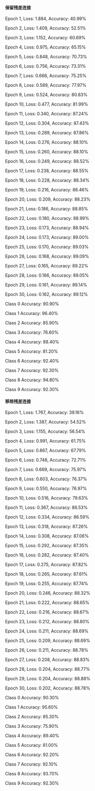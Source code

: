 #### 保留残差连接

Epoch 1, Loss: 1.884, Accuracy: 40.99%

Epoch 2, Loss: 1.409, Accuracy: 52.51%

Epoch 3, Loss: 1.152, Accuracy: 60.69%

Epoch 4, Loss: 0.975, Accuracy: 65.15%

Epoch 5, Loss: 0.848, Accuracy: 70.73%

Epoch 6, Loss: 0.756, Accuracy: 73.31%

Epoch 7, Loss: 0.666, Accuracy: 75.25%

Epoch 8, Loss: 0.589, Accuracy: 77.97%

Epoch 9, Loss: 0.524, Accuracy: 80.83%

Epoch 10, Loss: 0.477, Accuracy: 81.99%

Epoch 11, Loss: 0.340, Accuracy: 87.24%

Epoch 12, Loss: 0.304, Accuracy: 87.43%

Epoch 13, Loss: 0.289, Accuracy: 87.86%

Epoch 14, Loss: 0.276, Accuracy: 88.10%

Epoch 15, Loss: 0.260, Accuracy: 88.10%

Epoch 16, Loss: 0.249, Accuracy: 88.52%

Epoch 17, Loss: 0.238, Accuracy: 88.55%

Epoch 18, Loss: 0.228, Accuracy: 88.34%

Epoch 19, Loss: 0.216, Accuracy: 88.46%

Epoch 20, Loss: 0.209, Accuracy: 88.23%

Epoch 21, Loss: 0.186, Accuracy: 88.85%

Epoch 22, Loss: 0.180, Accuracy: 88.99%

Epoch 23, Loss: 0.173, Accuracy: 88.94%

Epoch 24, Loss: 0.173, Accuracy: 89.00%

Epoch 25, Loss: 0.170, Accuracy: 89.03%

Epoch 26, Loss: 0.168, Accuracy: 89.09%

Epoch 27, Loss: 0.165, Accuracy: 89.22%

Epoch 28, Loss: 0.166, Accuracy: 89.05%

Epoch 29, Loss: 0.161, Accuracy: 89.14%

Epoch 30, Loss: 0.162, Accuracy: 89.12%

Class 0 Accuracy: 90.90%

Class 1 Accuracy: 96.40%

Class 2 Accuracy: 85.90%

Class 3 Accuracy: 76.60%

Class 4 Accuracy: 88.40%

Class 5 Accuracy: 81.20%

Class 6 Accuracy: 92.40%

Class 7 Accuracy: 92.30%

Class 8 Accuracy: 94.80%

Class 9 Accuracy: 92.30%

#### 移除残差连接

Epoch 1, Loss: 1.767, Accuracy: 39.16%

Epoch 2, Loss: 1.387, Accuracy: 54.52%

Epoch 3, Loss: 1.155, Accuracy: 56.54%

Epoch 4, Loss: 0.991, Accuracy: 61.75%

Epoch 5, Loss: 0.867, Accuracy: 67.79%

Epoch 6, Loss: 0.748, Accuracy: 72.71%

Epoch 7, Loss: 0.669, Accuracy: 75.97%

Epoch 8, Loss: 0.603, Accuracy: 76.37%

Epoch 9, Loss: 0.550, Accuracy: 76.97%

Epoch 10, Loss: 0.516, Accuracy: 79.63%

Epoch 11, Loss: 0.367, Accuracy: 86.53%

Epoch 12, Loss: 0.334, Accuracy: 86.59%

Epoch 13, Loss: 0.318, Accuracy: 87.26%

Epoch 14, Loss: 0.308, Accuracy: 87.06%

Epoch 15, Loss: 0.292, Accuracy: 87.35%

Epoch 16, Loss: 0.282, Accuracy: 87.40%

Epoch 17, Loss: 0.275, Accuracy: 87.82%

Epoch 18, Loss: 0.265, Accuracy: 87.61%

Epoch 19, Loss: 0.255, Accuracy: 87.74%

Epoch 20, Loss: 0.246, Accuracy: 88.32%

Epoch 21, Loss: 0.222, Accuracy: 88.65%

Epoch 22, Loss: 0.216, Accuracy: 88.67%

Epoch 23, Loss: 0.212, Accuracy: 88.80%

Epoch 24, Loss: 0.211, Accuracy: 88.69%

Epoch 25, Loss: 0.209, Accuracy: 88.69%

Epoch 26, Loss: 0.211, Accuracy: 88.78%

Epoch 27, Loss: 0.208, Accuracy: 88.83%

Epoch 28, Loss: 0.204, Accuracy: 88.77%

Epoch 29, Loss: 0.204, Accuracy: 88.88%

Epoch 30, Loss: 0.202, Accuracy: 88.78%

Class 0 Accuracy: 90.30%

Class 1 Accuracy: 95.60%

Class 2 Accuracy: 85.30%

Class 3 Accuracy: 75.90%

Class 4 Accuracy: 89.40%

Class 5 Accuracy: 81.00%

Class 6 Accuracy: 92.20%

Class 7 Accuracy: 92.10%

Class 8 Accuracy: 93.70%

Class 9 Accuracy: 92.30%